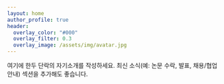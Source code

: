 ```yaml
---
layout: home
author_profile: true
header:
  overlay_color: "#000"
  overlay_filter: 0.3
  overlay_image: /assets/img/avatar.jpg
---
```


여기에 한두 단락의 자기소개를 작성하세요. 최신 소식(예: 논문 수락, 발표, 채용/협업 안내) 섹션을 추가해도 좋습니다.
